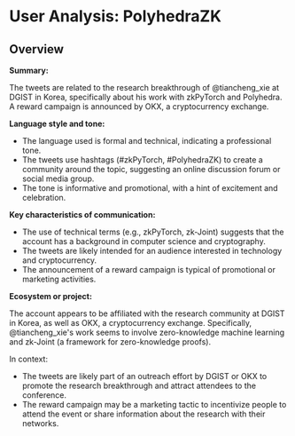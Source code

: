 # User Analysis: PolyhedraZK

## Overview

**Summary:**

The tweets are related to the research breakthrough of @tiancheng_xie at DGIST in Korea, specifically about his work with zkPyTorch and Polyhedra. A reward campaign is announced by OKX, a cryptocurrency exchange.

**Language style and tone:**

* The language used is formal and technical, indicating a professional tone.
* The tweets use hashtags (#zkPyTorch, #PolyhedraZK) to create a community around the topic, suggesting an online discussion forum or social media group.
* The tone is informative and promotional, with a hint of excitement and celebration.

**Key characteristics of communication:**

* The use of technical terms (e.g., zkPyTorch, zk-Joint) suggests that the account has a background in computer science and cryptography.
* The tweets are likely intended for an audience interested in technology and cryptocurrency.
* The announcement of a reward campaign is typical of promotional or marketing activities.

**Ecosystem or project:**

The account appears to be affiliated with the research community at DGIST in Korea, as well as OKX, a cryptocurrency exchange. Specifically, @tiancheng_xie's work seems to involve zero-knowledge machine learning and zk-Joint (a framework for zero-knowledge proofs).

In context:

* The tweets are likely part of an outreach effort by DGIST or OKX to promote the research breakthrough and attract attendees to the conference.
* The reward campaign may be a marketing tactic to incentivize people to attend the event or share information about the research with their networks.